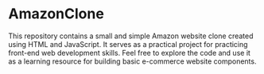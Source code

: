 # AmazonClone
This repository contains a small and simple Amazon website clone created using HTML and JavaScript. It serves as a practical project for practicing front-end web development skills. Feel free to explore the code and use it as a learning resource for building basic e-commerce website components.
